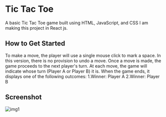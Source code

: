 
# Tic Tac Toe

A basic Tic Tac Toe game built using HTML, JavaScript, and CSS I am making this project in React js.


## How to Get Started

To make a move, the player will use a single mouse click to mark a space. In this version, there is no provision to undo a move. Once a move is made, the game proceeds to the next player's turn.
At each move, the game will indicate whose turn (Player A or Player B) it is. When the game ends, it displays one of the following outcomes:
1.Winner: Player A
2.Winner: Player B

## Screenshot

![img1](https://github.com/user-attachments/assets/04d245ff-a200-4a3c-8a65-ce808df01cdb)

